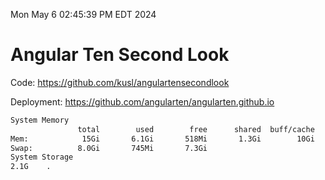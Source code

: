 Mon May  6 02:45:39 PM EDT 2024

# Angular Ten Second Look

Code: https://github.com/kusl/angulartensecondlook

Deployment: https://github.com/angularten/angularten.github.io

```bash
System Memory
               total        used        free      shared  buff/cache   available
Mem:            15Gi       6.1Gi       518Mi       1.3Gi        10Gi       9.2Gi
Swap:          8.0Gi       745Mi       7.3Gi
System Storage
2.1G	.
```
